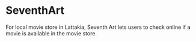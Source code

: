 # SeventhArt
For local movie store in Lattakia, Seventh Art lets users to check online if a movie is available in the movie store.
